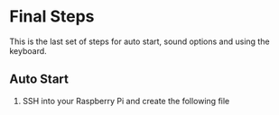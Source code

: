 # Final Steps

This is the last set of steps for auto start, sound options and using the keyboard.

## Auto Start

1. SSH into your Raspberry Pi and create the following file 
